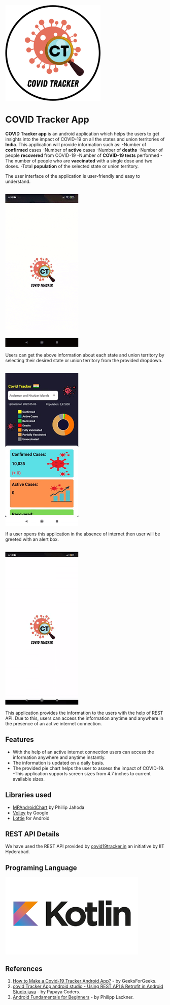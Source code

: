<img src="images/logo.png" width=300>
<!--![Logo](images/logo.png)-->


# COVID Tracker App

**COVID Tracker app** is an android application which helps the users to get insights into the impact of COVID-19 on all the states and union territories of **India**. This application will provide information such as:
-Number of **confirmed** cases
-Number of **active** cases
-Number of **deaths**
-Number of people **recovered** from COVID-19
-Number of **COVID-19 tests** performed
-The number of people who are **vaccinated** with a single dose and two doses.
-Total **population** of the selected state or union territory.

The user interface of the application is user-friendly and easy to understand.

<br/>![ui](images/app_ui.gif)

Users can get the above information about each state and union territory by selecting their desired state or union territory from the provided dropdown.

<br/>![dropdown](images/app_drop.gif)

If a user opens this application in the absence of internet then user will be greeted with an alert box.

<br/>![alert](images/no_internet.gif)

This application provides the information to the users with the help of REST API. Due to this, users can access the information anytime and anywhere in the presence of an active internet connection.

## Features

- With the help of an active internet connection users can access the information anywhere and anytime instantly.
- The information is updated on a daily basis.
- The provided pie chart helps the user to assess the impact of COVID-19.
-This application supports screen sizes from 4.7 inches to current available sizes.


## Libraries used
- [MPAndroidChart](https://github.com/PhilJay/MPAndroidChart#documentation) by Phillip Jahoda
- [Volley](https://google.github.io/volley/) by Google
- [Lottie](https://github.com/airbnb/lottie-android) for Android
## REST API Details
We have used the REST API provided by [covid19tracker.in](https://covid19tracker.in/) an initiative by IIT Hyderabad.
## Programing Language
![kotlin](images/kotlin.png)
## References
1. [How to Make a Covid-19 Tracker Android App?](https://www.youtube.com/watch?v=opCW91zYJcI) - by GeeksForGeeks.
2. [covid Tracker App android studio - Using REST API & Retrofit in Android Studio java](https://www.youtube.com/watch?v=SPdFM1YmxrA&list=PL6Rs84MkNq7mJaoYohqOsvJcDpZqJrWe1) - by Papaya Coders.
3. [Android Fundamentals for Beginners](https://www.youtube.com/channel/UCKNTZMRHPLXfqlbdOI7mCkg) - by Philipp Lackner.
